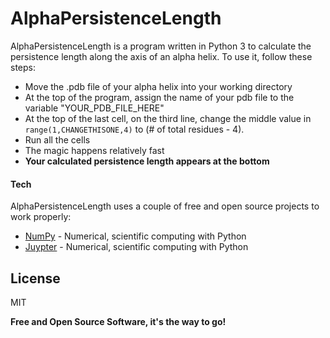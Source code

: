 # AlphaPersistenceLength


AlphaPersistenceLength is a program written in Python 3 to calculate the persistence length along the axis of an alpha helix.
To use it, follow these steps:
  - Move the .pdb file of your alpha helix into your working directory
  - At the top of the program, assign the name of your pdb file to the variable "YOUR_PDB_FILE_HERE"
  - At the top of the last cell, on the third line, change the middle value in ````range(1,CHANGETHISONE,4)```` to (# of total residues - 4).
  - Run all the cells
  - The magic happens relatively fast
  - **Your calculated persistence length appears at the bottom**


#### Tech

AlphaPersistenceLength uses a couple of free and open source projects to work properly:

* [NumPy] - Numerical, scientific computing with Python
* [Juypter] - Numerical, scientific computing with Python


License
----

MIT

**Free and Open Source Software, it's the way to go!**

[//]: # (These are reference links used in the body of this note and get stripped out when the markdown processor does its job. There is no need to format nicely because it shouldn't be seen. Thanks SO - http://stackoverflow.com/questions/4823468/store-comments-in-markdown-syntax)

   [NumPy]: <https://numpy.org/>
   [Juypter]: <https://jupyter.org/>

